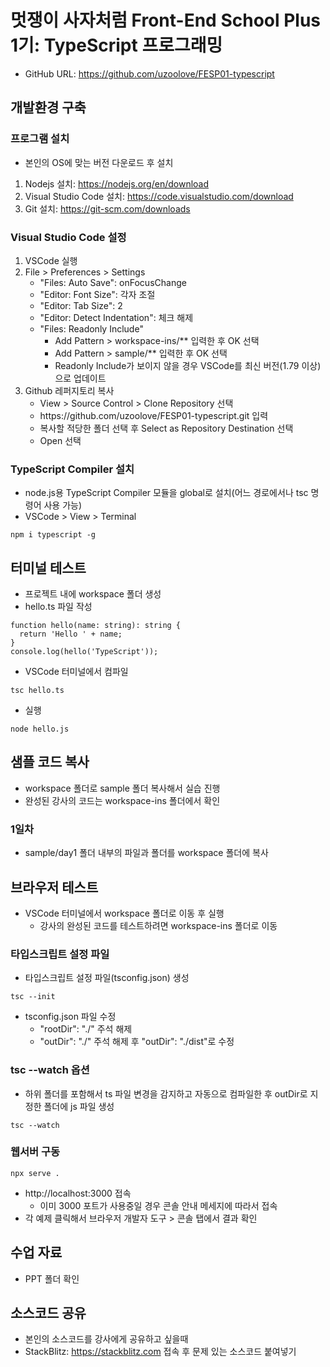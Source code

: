 # 멋쟁이 사자처럼 Front-End School Plus 1기: TypeScript 프로그래밍
* GitHub URL: https://github.com/uzoolove/FESP01-typescript

## 개발환경 구축
### 프로그램 설치
* 본인의 OS에 맞는 버전 다운로드 후 설치
1. Nodejs 설치: https://nodejs.org/en/download
2. Visual Studio Code 설치: https://code.visualstudio.com/download
3. Git 설치: https://git-scm.com/downloads

### Visual Studio Code 설정
1. VSCode 실행
2. File > Preferences > Settings
	* "Files: Auto Save": onFocusChange
	* "Editor: Font Size": 각자 조절
	* "Editor: Tab Size": 2
	* "Editor: Detect Indentation": 체크 해제
	* "Files: Readonly Include"
		- Add Pattern > workspace-ins/** 입력한 후 OK 선택
		- Add Pattern > sample/** 입력한 후 OK 선택
		- Readonly Include가 보이지 않을 경우 VSCode를 최신 버전(1.79 이상)으로 업데이트
3. Github 레퍼지토리 복사
	* View > Source Control > Clone Repository 선택
	* <nohyper>https</nohyper>://github.com/uzoolove/FESP01-typescript.git 입력
	* 복사할 적당한 폴더 선택 후 Select as Repository Destination 선택
	* Open 선택

### TypeScript Compiler 설치
* node.js용 TypeScript Compiler 모듈을 global로 설치(어느 경로에서나 tsc 명령어 사용 가능)
* VSCode > View > Terminal
```
npm i typescript -g
```

## 터미널 테스트
* 프로젝트 내에 workspace 폴더 생성
* hello.ts 파일 작성
```
function hello(name: string): string {
  return 'Hello ' + name;
}
console.log(hello('TypeScript'));
```
* VSCode 터미널에서 컴파일
```
tsc hello.ts
```
* 실행
```
node hello.js
```

## 샘플 코드 복사
* workspace 폴더로 sample 폴더 복사해서 실습 진행
* 완성된 강사의 코드는 workspace-ins 폴더에서 확인
### 1일차
* sample/day1 폴더 내부의 파일과 폴더를 workspace 폴더에 복사

## 브라우저 테스트
* VSCode 터미널에서 workspace 폴더로 이동 후 실행
  - 강사의 완성된 코드를 테스트하려면 workspace-ins 폴더로 이동

### 타입스크립트 설정 파일
* 타입스크립트 설정 파일(tsconfig.json) 생성
```
tsc --init
```
* tsconfig.json 파일 수정
  - "rootDir": "./" 주석 해제
  - "outDir": "./" 주석 해제 후 "outDir": "./dist"로 수정

### tsc --watch 옵션
* 하위 폴더를 포함해서 ts 파일 변경을 감지하고 자동으로 컴파일한 후 outDir로 지정한 폴더에 js 파일 생성
```
tsc --watch
```

### 웹서버 구동
```
npx serve .
```
* http://localhost:3000 접속
  - 이미 3000 포트가 사용중일 경우 콘솔 안내 메세지에 따라서 접속
* 각 예제 클릭해서 브라우저 개발자 도구 > 콘솔 탭에서 결과 확인

## 수업 자료
* PPT 폴더 확인

## 소스코드 공유
* 본인의 소스코드를 강사에게 공유하고 싶을때
* StackBlitz: https://stackblitz.com 접속 후 문제 있는 소스코드 붙여넣기


